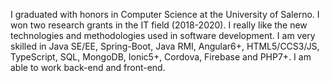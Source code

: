 I graduated with honors in Computer Science at the University of Salerno. 
I won two research grants in the IT field (2018-2020). 
I really like the new technologies and methodologies used in software development.
I am very skilled in Java SE/EE, Spring-Boot, Java RMI, Angular6+, HTML5/CCS3/JS, TypeScript, SQL, MongoDB, Ionic5+, Cordova, Firebase and PHP7+.
I am able to work back-end and front-end.
<!--
**depiano/depiano** is a ✨ _special_ ✨ repository because its `README.md` (this file) appears on your GitHub profile.

Here are some ideas to get you started:

- 🔭 I’m currently working on ...
- 🌱 I’m currently learning ...
- 👯 I’m looking to collaborate on ...
- 🤔 I’m looking for help with ...
- 💬 Ask me about ...
- 📫 How to reach me: ...
- 😄 Pronouns: ...
- ⚡ Fun fact: ...
-->

